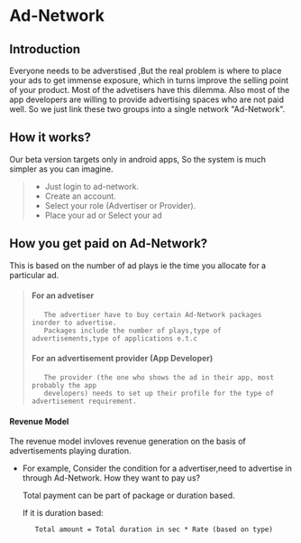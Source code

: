 # Ad-Network

## Introduction
Everyone needs to be adverstised ,But the real problem is where to place your ads to get immense exposure, which in turns improve the selling point of your product. Most of the advetisers have this dilemma. Also most of the app developers are willing to provide advertising spaces who are not paid well. So we just link these two groups into a single network "Ad-Network".

## How it works?

Our beta version targets only in android apps, So the system is much simpler as you can imagine.
   >  *  Just login to ad-network.
   >  *  Create an account.
   >  *  Select your role (Advertiser or Provider).
   >  *  Place your ad or Select your ad
   
## How you get paid on Ad-Network?

This is based on the number of ad plays ie the time you allocate for a particular ad.
>  ####  For an advetiser
>        The advertiser have to buy certain Ad-Network packages inorder to advertise.
>        Packages include the number of plays,type of advertisements,type of applications e.t.c
>  ####  For an advertisement provider (App Developer)
>        The provider (the one who shows the ad in their app, most probably the app
>        developers) needs to set up their profile for the type of advertisement requirement.

  #### Revenue Model
  
  The revenue model invloves revenue generation on the basis of advertisements playing duration.
  
  *  For example,
      Consider the condition for a advertiser,need to advertise in through Ad-Network. How they want to pay us?
      
      Total payment can be part of package or duration based.
      
      If it is duration based:
            
            Total amount = Total duration in sec * Rate (based on type)
            
            


